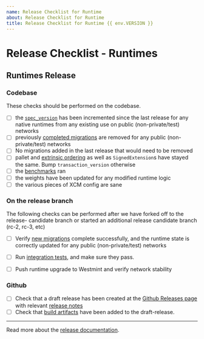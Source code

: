 ```yaml
---
name: Release Checklist for Runtime
about: Release Checklist for Runtime
title: Release Checklist for Runtime {{ env.VERSION }}
---
```


# Release Checklist - Runtimes

## Runtimes Release

### Codebase
These checks should be performed on the codebase.

- [ ] the [`spec_version`](https://github.com/paritytech/cumulus/blob/master/docs/release.md#spec-version) has been incremented since the
    last release for any native runtimes from any existing use on public (non-private/test) networks
- [ ] previously [completed migrations](https://github.com/paritytech/cumulus/blob/master/docs/release.md#old-migrations-removed) are
    removed for any public (non-private/test) networks
- [ ] No migrations added in the last release that would need to be removed
- [ ] pallet and [extrinsic ordering](https://github.com/paritytech/cumulus/blob/master/docs/release.md#extrinsic-ordering--storage) as well as `SignedExtension`s have stayed
    the same. Bump `transaction_version` otherwise
- [ ] the [benchmarks](https://github.com/paritytech/ci_cd/wiki/Benchmarks:-cumulus) ran
- [ ] the weights have been updated for any modified runtime logic
- [ ] the various pieces of XCM config are sane

### On the release branch

The following checks can be performed after we have forked off to the release-
candidate branch or started an additional release candidate branch (rc-2, rc-3, etc)

- [ ] Verify [new migrations](https://github.com/paritytech/cumulus/blob/master/docs/release.md#new-migrations) complete successfully, and the
    runtime state is correctly updated for any public (non-private/test)
    networks
- [ ] Run [integration tests](https://github.com/paritytech/cumulus/blob/master/docs/release.md#integration-tests), and make sure they pass.
- [ ] Push runtime upgrade to Westmint and verify network stability


### Github

- [ ] Check that a draft release has been created at the [Github Releases page](https://github.com/paritytech/cumulus/releases) with relevant [release
    notes](https://github.com/paritytech/cumulus/blob/master/docs/release.md#release-notes)
- [ ] Check that [build artifacts](https://github.com/paritytech/cumulus/blob/master/docs/release.md#build-artifacts) have been added to the
    draft-release.

---

Read more about the [release documentation](https://github.com/paritytech/cumulus/blob/master/docs/release.md).
